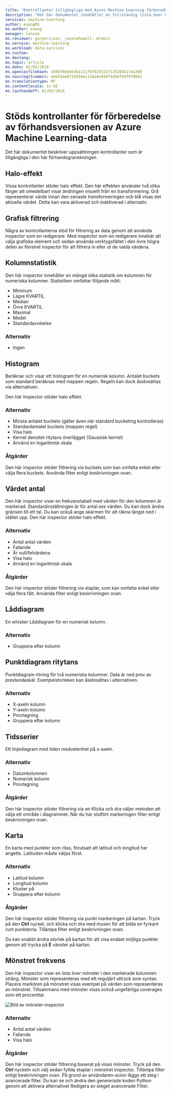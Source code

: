 ```yaml
---
title: "Kontrollanter tillgängliga med Azure Machine Learning förberedelse av Data som stöds | Microsoft Docs"
description: "Det här dokumentet innehåller en fullständig lista över kontrollanter som är tillgängliga för Azure Machine Learning förberedelse av data"
services: machine-learning
author: euangMS
ms.author: euang
manager: lanceo
ms.reviewer: garyericson, jasonwhowell, mldocs
ms.service: machine-learning
ms.workload: data-services
ms.custom: 
ms.devlang: 
ms.topic: article
ms.date: 02/01/2018
ms.openlocfilehash: 1046f08d4e3b1111f8f82551b71252856174a308
ms.sourcegitcommit: eeb5daebf10564ec110a4e83874db0fb9f9f8061
ms.translationtype: MT
ms.contentlocale: sv-SE
ms.lasthandoff: 02/03/2018
---
```

# <a name="supported-inspectors-for-the-azure-machine-learning-data-preparation-preview"></a>Stöds kontrollanter för förberedelse av förhandsversionen av Azure Machine Learning-data
Det här dokumentet beskriver uppsättningen kontrollanter som är tillgängliga i den här förhandsgranskningen.

## <a name="the-halo-effect"></a>Halo-effekt 
Vissa kontrollanter stöder halo effekt. Den här effekten använder två olika färger att omedelbart visar ändringen visuellt från en transformering. Grå representerar värde innan den senaste transformeringen och blå visas det aktuella värdet. Detta kan vara aktiverad och inaktiverad i alternativ.

## <a name="graphical-filtering"></a>Grafisk filtrering 
Några av kontrollanterna stöd för filtrering av data genom att använda inspector som en redigerare. Med inspector som en redigerare innebär att välja grafiska element och sedan använda verktygsfältet i den övre högra delen av fönstret inspector för att filtrera in eller ut de valda värdena. 

## <a name="column-statistics"></a>Kolumnstatistik
Den här inspector innehåller en mängd olika statistik om kolumnen för numeriska kolumner. Statistiken omfattar följande mått: 
- Minimum
- Lägre KVARTIL
- Median
- Övre KVARTIL
- Maximal
- Medel
- Standardavvikelse


### <a name="options"></a>Alternativ 
- Ingen

## <a name="histogram"></a>Histogram 
Beräknar och visar ett histogram för en numerisk kolumn. Antalet buckets som standard beräknas med mappen regeln. Regeln kan dock åsidosättas via alternativen.

Den här Inspector stöder halo effekt.


### <a name="options"></a>Alternativ
- Minsta antalet buckets (gäller även när standard bucketing kontrolleras)
- Standardantalet buckets (mappen regel) 
- Visa halo
- Kernel densitet ritytans överlägget (Gaussisk kernel) 
- Använd en logaritmisk skala


### <a name="actions"></a>Åtgärder
Den här inspector stöder filtrering via buckets som kan omfatta enkel eller välja flera buckets. Använda filter enligt beskrivningen ovan.

## <a name="value-counts"></a>Värdet antal
Den här inspector visar en frekvenstabell med värden för den kolumnen är markerad. Standardinställningen är för antal sex värden. Du kan dock ändra gränsen till ett tal. Du kan också ange skärmen för att räkna längst ned i stället upp. Den här inspector stöder halo effekt.

### <a name="options"></a>Alternativ 
- Antal antal värden
- Fallande
- Är null/felvärdena
- Visa halo
- Använd en logaritmisk skala


### <a name="actions"></a>Åtgärder 
Den här inspector stöder filtrering via staplar, som kan omfatta enkel eller välja flera fält. Använda filter enligt beskrivningen ovan.

## <a name="box-plot"></a>Låddiagram 
En whisker Låddiagram för en numerisk kolumn.

### <a name="options"></a>Alternativ 
- Gruppera efter kolumn

## <a name="scatter-plot"></a>Punktdiagram ritytans
Punktdiagram ritning för två numeriska kolumner. Data är ned prov av prestandaskäl. Exempelstorleken kan åsidosättas i alternativen.

### <a name="options"></a>Alternativ  
- X-axeln kolumn
- Y-axeln kolumn
- Provtagning
- Gruppera efter kolumn


## <a name="time-series"></a>Tidsserier
Ett linjediagram med tiden medvetenhet på x-axeln.

### <a name="options"></a>Alternativ
- Datumkolumnen
- Numerisk kolumn
- Provtagning


### <a name="actions"></a>Åtgärder
Den här inspector stöder filtrering via en Klicka och dra väljer metoden att välja ett område i diagrammet. När du har slutfört markeringen filter enligt beskrivningen ovan.


## <a name="map"></a>Karta 
En karta med punkter som ritas, förutsatt att latitud och longitud har angetts. Latituden måste väljas först.

### <a name="options"></a>Alternativ
- Latitud kolumn
- Longitud kolumn
- Kluster på
- Gruppera efter kolumn


### <a name="actions"></a>Åtgärder
Den här inspector stöder filtrering via punkt markeringen på kartan. Tryck på den **Ctrl** nyckel, och klicka och dra med musen för att bilda en fyrkant runt punkterna. Tillämpa filter enligt beskrivningen ovan.

Du kan snabbt ändra storlek på kartan för att visa endast möjliga punkter genom att trycka på **E** vänster på kartan.


## <a name="pattern-frequency"></a>Mönstret frekvens 

Den här inspector visar en lista över mönster i den markerade kolumnen sträng. Mönster som representeras med ett reguljärt uttryck som syntax. Placera markören på mönstret visas exempel på värden som representeras av mönstret. Tillsammans med mönster visas också ungefärliga coverages som ett procenttal.

![Bild av mönster-inspector](media/data-prep-appendix4-supported-inspectors/PatternInspectorProductNumber.png)

### <a name="options"></a>Alternativ
- Antal antal värden
- Fallande
- Visa halo

### <a name="actions"></a>Åtgärder
Den här inspector stöder filtrering baserat på visas mönster. Tryck på den **Ctrl** nyckeln och välj sedan fyllda staplar i mönstret inspector. Tillämpa filter enligt beskrivningen ovan. På grund av användaren-acion läggs ett steg i avancerade filter. Du kan se och ändra den genererade koden Python genom att aktivera alternativet Redigera av steget avancerade Filter.
